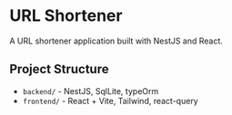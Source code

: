 # URL Shortener

A URL shortener application built with NestJS and React.

## Project Structure
- `backend/` - NestJS, SqlLite, typeOrm
- `frontend/` - React + Vite, Tailwind, react-query
